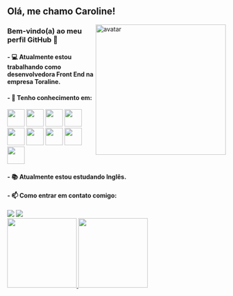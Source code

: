 ## Olá, me chamo Caroline!

<img align="right" alt="avatar" src="https://user-images.githubusercontent.com/91106093/178986405-139b0aa9-0ca7-49bb-9f42-70dab2456fd4.png" width="300px" />

### Bem-vindo(a) ao meu perfil GitHub 👋


#### - 💻 Atualmente estou trabalhando como desenvolvedora Front End na empresa Toraline.
#### - 📝 Tenho conhecimento em:
<img src="https://cdn.jsdelivr.net/gh/devicons/devicon/icons/html5/html5-original-wordmark.svg" width="40" height="40" /> <img src="https://cdn.jsdelivr.net/gh/devicons/devicon/icons/css3/css3-original-wordmark.svg" width="40" height="40" /> <img src="https://cdn.jsdelivr.net/gh/devicons/devicon/icons/javascript/javascript-original.svg" width="40" height="40" /> <img src="https://cdn.jsdelivr.net/gh/devicons/devicon/icons/typescript/typescript-original.svg" width="40" height="40" /> <img src="https://cdn.jsdelivr.net/gh/devicons/devicon/icons/sass/sass-original.svg" width="40" height="40" /> <img src="https://cdn.jsdelivr.net/gh/devicons/devicon/icons/react/react-original-wordmark.svg" width="40" height="40" /> <img src="https://cdn.jsdelivr.net/gh/devicons/devicon/icons/git/git-original-wordmark.svg" width="40" height="40" /> <img src="https://cdn.jsdelivr.net/gh/devicons/devicon/icons/github/github-original-wordmark.svg" width="40" height="40" /> <img src="https://raw.githubusercontent.com/styled-components/brand/master/styled-components.png" width="40" height="40" />
 
#### - 📚 Atualmente estou estudando Inglês.
#### - 📫 Como entrar em contato comigo: 
<div>
<a href = "mailto:ambar.caroline@gmail.com"><img src="https://img.shields.io/badge/Gmail-D14836?style=for-the-badge&logo=gmail&logoColor=white" target="_blank"></a>
<a href="https://www.linkedin.com/in/caroline-ambar-22ab95a2" target="_blank"><img src="https://img.shields.io/badge/-LinkedIn-%230077B5?style=for-the-badge&logo=linkedin&logoColor=white" target="_blank"></a>   
</div>

<div>
<a href="https://github.com/carolineambar">
<img height="160em" src="https://github-readme-stats.vercel.app/api/top-langs/?username=carolineambar&layout=compact&langs_count=7&theme=dracula"/> <img height="160em" src="https://github-readme-stats.vercel.app/api?username=carolineambar&show_icons=true&theme=dracula&include_all_commits=true&count_private=true"/>
</div>

